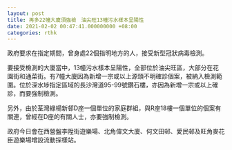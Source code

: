 ```yaml
---
layout: post
title: 再多22幢大廈須強檢　油尖旺13幢污水樣本呈陽性
date: 2021-02-02 00:47:41.000000000 +08:00
categories: rthk
---
```


政府要求在指定期間，曾身處22個指明地方的人，接受新型冠狀病毒檢測。

要接受檢測的大廈當中，13幢污水樣本呈陽性，全部位於油尖旺區，大部分在花園街和通菜街。有7幢大廈因為新增一宗或以上源頭不明確診個案，被納入檢測範圍。位於深水埗指定區域的長沙灣道95-99號鑽石樓，亦因為新增一宗或以上確診，而要強制檢測。

另外，由於荃灣綠楊新邨D座一個單位的家庭群組，與R座18樓一個單位的個案有關連，曾經在D座的有關人士，亦要強制檢測。
 
政府今日會在西營盤李陞街遊樂場、北角偉文大廈、何文田邨、愛民邨及旺角麥花臣遊樂場增設流動採樣站。
